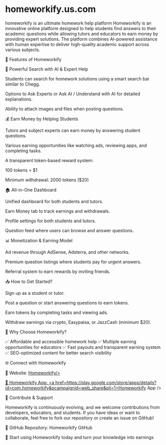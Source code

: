 # homeworkify.us.com

homeworkify is an ultimate homework help platform
Homeworkify is an innovative online platform designed to help students find answers to their academic questions while allowing tutors and educators to earn money by providing expert solutions. The platform combines AI-powered assistance with human expertise to deliver high-quality academic support across various subjects.

🚀 Features of Homeworkify

🔎 Powerful Search with AI & Expert Help

Students can search for homework solutions using a smart search bar similar to Chegg.

Options to Ask Experts or Ask AI / Understand with AI for detailed explanations.

Ability to attach images and files when posting questions.

💰 Earn Money by Helping Students

Tutors and subject experts can earn money by answering student questions.

Various earning opportunities like watching ads, reviewing apps, and completing tasks.

A transparent token-based reward system:

100 tokens = $1

Minimum withdrawal: 2000 tokens ($20)

🏠 All-in-One Dashboard

Unified dashboard for both students and tutors.

Earn Money tab to track earnings and withdrawals.

Profile settings for both students and tutors.

Question feed where users can browse and answer questions.

📊 Monetization & Earning Model

Ad revenue through AdSense, Adsterra, and other networks.

Premium question listings where students pay for urgent answers.

Referral system to earn rewards by inviting friends.

📥 How to Get Started?

Sign up as a student or tutor.

Post a question or start answering questions to earn tokens.

Earn tokens by completing tasks and viewing ads.

Withdraw earnings via crypto, Easypaisa, or JazzCash (minimum $20).

📌 Why Choose Homeworkify?

✅ Affordable and accessible homework help
✅ Multiple earning opportunities for educators
✅ Fast payouts and transparent earning system
✅ SEO-optimized content for better search visibility

🌐 Connect with Homeworkify

🔗 Website: <a href=https://homeworkify.us.com/>Homeworkify/>

🔗 Homeworkify App: <a href=https://play.google.com/store/apps/details?id=com.homeworkify&pcampaignid=web_share&pli=1>Homeworkify App />


🔗 Contribute & Support

Homeworkify is continuously evolving, and we welcome contributions from developers, educators, and students. If you have ideas or want to collaborate, feel free to fork our repository or create an issue on GitHub!

📌 GitHub Repository: Homeworkify GitHub

🚀 Start using Homeworkify today and turn your knowledge into earnings
